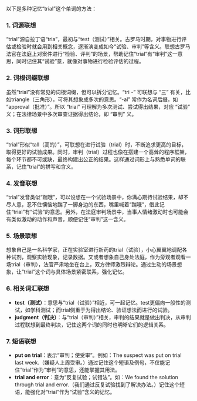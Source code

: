 以下是多种记忆“trial”这个单词的方法：
### 1. 词源联想
“trial”源自拉丁语“tria”，最初与“test（测试）”相关。古罗马时期，对事物进行评估或检验时就会用到相关概念，逐渐演变成如今“试验、审判”等含义。联想古罗马法官在法庭上对案件进行“检验、评判”的场景，帮助记住“trial”有“审判”这一意思，同时记住其“试验”意，就像对事物进行检验评估的过程。

### 2. 词根词缀联想
虽然“trial”没有常见的词根词缀，但可以拆分记忆。“tri -” 可联想与 “三” 有关，比如triangle（三角形），可将其想象成多次的意思。“-al” 常作为名词后缀，如 “approval（批准）”。所以 “trial” 可理解为多次测试、尝试得出结果，对应 “试验” 义；在法律场景中多次审查证据得出结论，即 “审判” 义。 

### 3. 词形联想
“trial”形似“tall（高的）”，可联想在进行试验（trial）时，不断追求更高的目标，取得更好的试验成果。同时，审判（trial）过程也像在搭建一个高耸的程序框架，每个环节都不可或缺，最终构建出公正的结果。这样通过词形上与熟悉单词的联系，记住“trial”的拼写和含义。

### 4. 发音联想
“trial”发音类似“踹哦”，可以设想在一个试验场景中，你满心期待试验结果，却不尽人意，忍不住懊恼地踹了一脚身边的东西，嘴里喊着“踹哦”，借此记住“trial”有“试验”的意思。另外，在法庭审判场景中，当事人情绪激动时也可能会有类似激动的动作和声音，顺便记住“审判”这一含义。

### 5. 场景联想
想象自己是一名科学家，正在实验室进行新药的trial（试验），小心翼翼地调配各种试剂，观察实验现象，记录数据。又或者想象自己身处法庭，作为旁观者观看一场trial（审判），法官严肃地坐在台上，双方律师激烈辩论。通过生动的场景想象，让“trial”这个词与具体场景紧密联系，强化记忆。

### 6. 相关词汇联想
 - **test（测试）**：意思与“trial（试验）”相近，可一起记忆。test更偏向一般性的测试，如学科测试；而trial侧重于为得出结论、验证想法而进行的试验。
 - **judgment（判决）**：与“trial（审判）”相关，审判的结果就是做出判决，从审判过程联想到最终判决，记住这两个词的同时也明晰它们的逻辑关系。

### 7. 短语联想
 - **put on trial**：表示“审判；使受审”。例如：The suspect was put on trial last week.（嫌疑人上周受审。）通过记住这个短语及例句，不仅能记住“trial”作为“审判”的意思，还能掌握其用法。
 - **trial and error**：意为“反复试验；试错法”。如：We found the solution through trial and error.（我们通过反复试验找到了解决办法。）记住这个短语，能强化对“trial”作为“试验”含义的记忆。 